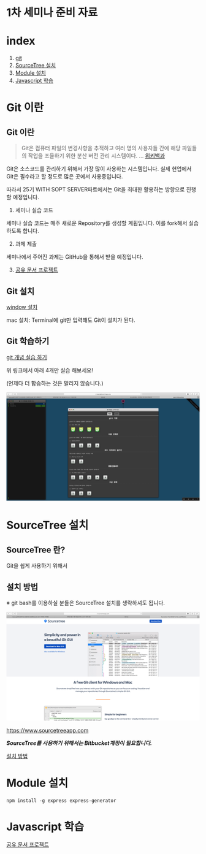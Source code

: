 # 1차 세미나 준비 자료

# index
1. [git](#git-이란)
2. [SourceTree 설치](#sourcetree-설치)
3. [Module 설치](#module-설치)
4. [Javascript 학습](#javascript-학습)

# Git 이란

## Git 이란

> Git은 컴퓨터 파일의 변경사항을 추적하고 여러 명의 사용자들 간에 해당 파일들의 작업을 조율하기 위한 분산 버전 관리 시스템이다. ...  [위키백과](https://ko.wikipedia.org/wiki/깃_(소프트웨어))

Git은 소스코드를 관리하기 위해서 가장 많이 사용하는 시스템입니다. 실제 현업에서 Git은 필수라고 할 정도로 많은 곳에서 사용중입니다.

따라서 25기 WITH SOPT SERVER파트에서는 Git을 최대한 활용하는 방향으로 진행할 예정입니다.

1. 세미나 실습 코드

세미나 실습 코드는 매주 새로운 Repository를 생성할 계횝입니다. 이를 fork해서 실습 하도록 합니다.

2. 과제 제출

세미나에서 주어진 과제는 GitHub을 통해서 받을 예정입니다. 

3. [공유 문서 프로젝트](https://github.com/WITH-SOPT-SERVER/SHARED-LEARNING)

## Git 설치

[window 설치](#https://git-scm.com/download/win)

mac 설치: Terminal에 git만 입력해도 Git이 설치가 된다.

## Git 학습하기

[git 개념 실습 하기](https://learngitbranching.js.org/?locale=ko)

위 링크에서 아래 4개만 실습 해보세요!

(언제다 더 합습하는 것은 말리지 않습니다.)

![screenSh](./img/learning-git-branch.png)

# SourceTree 설치

## SourceTree 란?
Git을 쉽게 사용하기 위해서

## 설치 방법

※ git bash를 이용하실 분들은 SourceTree 설치를 생략하셔도 됩니다.

![screenSh](./img/sourcetree-install.png)

https://www.sourcetreeapp.com

***SourceTree를 사용하기 위해서는 Bitbucket계정이 필요합니다.***

[설치 방법](https://gocoder.tistory.com/737)

# Module 설치

```
npm install -g express express-generator
```

# Javascript 학습

[공유 문서 프로젝트](https://github.com/WITH-SOPT-SERVER/SHARED-LEARNING/blob/master/Javascript.md)